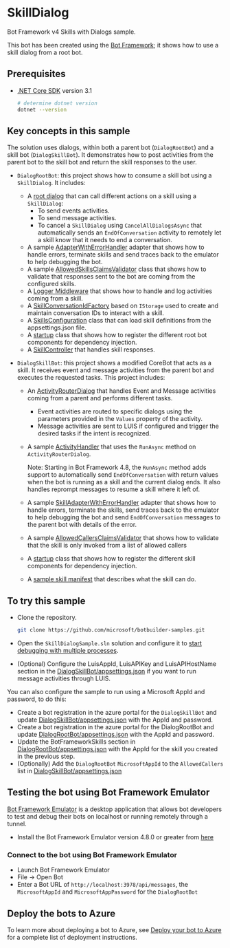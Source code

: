 # SkillDialog

Bot Framework v4 Skills with Dialogs sample.

This bot has been created using the [Bot Framework](https://dev.botframework.com); it shows how to use a skill dialog from a root bot.

## Prerequisites

- [.NET Core SDK](https://dotnet.microsoft.com/download) version 3.1

  ```bash
  # determine dotnet version
  dotnet --version
  ```

## Key concepts in this sample

The solution uses dialogs, within both a parent bot (`DialogRootBot`) and a skill bot (`DialogSkillBot`).
It demonstrates how to post activities from the parent bot to the skill bot and return the skill responses to the user.

- `DialogRootBot`: this project shows how to consume a skill bot using a `SkillDialog`. It includes:
  - A [root dialog](DialogRootBot/Dialogs/MainDialog.cs) that can call different actions on a skill using a `SkillDialog`:
    - To send events activities.
    - To send message activities.
    - To cancel a `SkillDialog` using `CancelAllDialogsAsync` that automatically sends an `EndOfConversation` activity to remotely let a skill know that it needs to end a conversation.
  - A sample [AdapterWithErrorHandler](DialogRootBot/AdapterWithErrorHandler.cs) adapter that shows how to handle errors, terminate skills and send traces back to the emulator to help debugging the bot.
  - A sample [AllowedSkillsClaimsValidator](DialogRootBot/Authentication/AllowedSkillsClaimsValidator.cs) class that shows how to validate that responses sent to the bot are coming from the configured skills.
  - A [Logger Middleware](DialogRootBot/Middleware/LoggerMiddleware.cs) that shows how to handle and log activities coming from a skill.
  - A [SkillConversationIdFactory](DialogRootBot/SkillConversationIdFactory.cs) based on `IStorage` used to create and maintain conversation IDs to interact with a skill.
  - A [SkillsConfiguration](DialogRootBot/SkillsConfiguration.cs) class that can load skill definitions from the appsettings.json file.
  - A [startup](DialogRootBot/Startup.cs) class that shows how to register the different root bot components for dependency injection.
  - A [SkillController](DialogRootBot/Controllers/SkillController.cs) that handles skill responses.

- `DialogSkillBot`: this project shows a modified CoreBot that acts as a skill. It receives event and message activities from the parent bot and executes the requested tasks. This project includes:
  - An [ActivityRouterDialog](DialogSkillBot/Dialogs/ActivityRouterDialog.cs) that handles Event and Message activities coming from a parent and performs different tasks.
    - Event activities are routed to specific dialogs using the parameters provided in the `Values` property of the activity.
    - Message activities are sent to LUIS if configured and trigger the desired tasks if the intent is recognized.
  - A sample [ActivityHandler](DialogSkillBot/Bots/SkillBot.cs) that uses the `RunAsync` method on `ActivityRouterDialog`.
    
    Note: Starting in Bot Framework 4.8, the `RunAsync` method adds support to automatically send `EndOfConversation` with return values when the bot is running as a skill and the current dialog ends. It also handles reprompt messages to resume a skill where it left of.
  - A sample [SkillAdapterWithErrorHandler](DialogSkillBot/SkillAdapterWithErrorHandler.cs) adapter that shows how to handle errors, terminate the skills, send traces back to the emulator to help debugging the bot and send `EndOfConversation` messages to the parent bot with details of the error.
  - A sample [AllowedCallersClaimsValidator](DialogSkillBot/Authentication/AllowedCallersClaimsValidator.cs) that shows how to validate that the skill is only invoked from a list of allowed callers
  - A [startup](DialogSkillBot/Startup.cs) class that shows how to register the different skill components for dependency injection.
  - A [sample skill manifest](DialogSkillBot/wwwroot/manifest/dialogchildbot-manifest-1.0.json) that describes what the skill can do.

## To try this sample

- Clone the repository.

  ```bash
  git clone https://github.com/microsoft/botbuilder-samples.git
  ```

- Open the `SkillDialogSample.sln` solution and configure it to [start debugging with multiple processes](https://docs.microsoft.com/en-us/visualstudio/debugger/debug-multiple-processes?view=vs-2019#start-debugging-with-multiple-processes).
- (Optional) Configure the LuisAppId, LuisAPIKey and LuisAPIHostName section in the [DialogSkillBot/appsettings.json](DialogSkillBot/appsettings.json) if you want to run message activities through LUIS.

You can also configure the sample to run using a Microsoft AppId and password, to do this:

- Create a bot registration in the azure portal for the `DialogSkillBot` and update [DialogSkillBot/appsettings.json](DialogSkillBot/appsettings.json) with the AppId and password.
- Create a bot registration in the azure portal for the DialogRootBot and update [DialogRootBot/appsettings.json](DialogRootBot/appsettings.json) with the AppId and password.
- Update the BotFrameworkSkills section in [DialogRootBot/appsettings.json](DialogRootBot/appsettings.json) with the AppId for the skill you created in the previous step.
- (Optionally) Add the `DialogRootBot` `MicrosoftAppId` to the `AllowedCallers` list in [DialogSkillBot/appsettings.json](DialogSkillBot/appsettings.json) 


## Testing the bot using Bot Framework Emulator

[Bot Framework Emulator](https://github.com/microsoft/botframework-emulator) is a desktop application that allows bot developers to test and debug their bots on localhost or running remotely through a tunnel.

- Install the Bot Framework Emulator version 4.8.0 or greater from [here](https://github.com/Microsoft/BotFramework-Emulator/releases)

### Connect to the bot using Bot Framework Emulator

- Launch Bot Framework Emulator
- File -> Open Bot
- Enter a Bot URL of `http://localhost:3978/api/messages`, the `MicrosoftAppId` and `MicrosoftAppPassword` for the `DialogRootBot`

## Deploy the bots to Azure

To learn more about deploying a bot to Azure, see [Deploy your bot to Azure](https://aka.ms/azuredeployment) for a complete list of deployment instructions.
